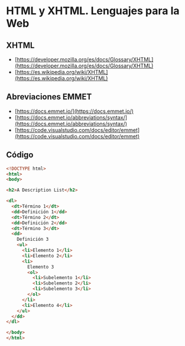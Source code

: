 # HTML y XHTML. Lenguajes para la Web

## XHTML
 - [https://developer.mozilla.org/es/docs/Glossary/XHTML](https://developer.mozilla.org/es/docs/Glossary/XHTML)
- [https://es.wikipedia.org/wiki/XHTML](https://es.wikipedia.org/wiki/XHTML)

## Abreviaciones EMMET
- [https://docs.emmet.io/](https://docs.emmet.io/)
- [https://docs.emmet.io/abbreviations/syntax/](https://docs.emmet.io/abbreviations/syntax/)
- [https://code.visualstudio.com/docs/editor/emmet](https://code.visualstudio.com/docs/editor/emmet)

## Código

``` html
<!DOCTYPE html>
<html>
<body>

<h2>A Description List</h2>

<dl>
  <dt>Término 1</dt>
  <dd>Definición 1</dd>
  <dt>Término 2</dt>
  <dd>Definición 2</dd>
  <dt>Término 3</dt>
  <dd>
    Definición 3
    <ul>
      <li>Elemento 1</li>
      <li>Elemento 2</li>
      <li>
        Elemento 3
        <ol>
          <li>Subelemento 1</li>
          <li>Subelemento 2</li>
          <li>Subelemento 3</li>
        </ol>
      </li>
      <li>Elemento 4</li>
    </ul>
  </dd>
</dl>

</body>
</html>
```